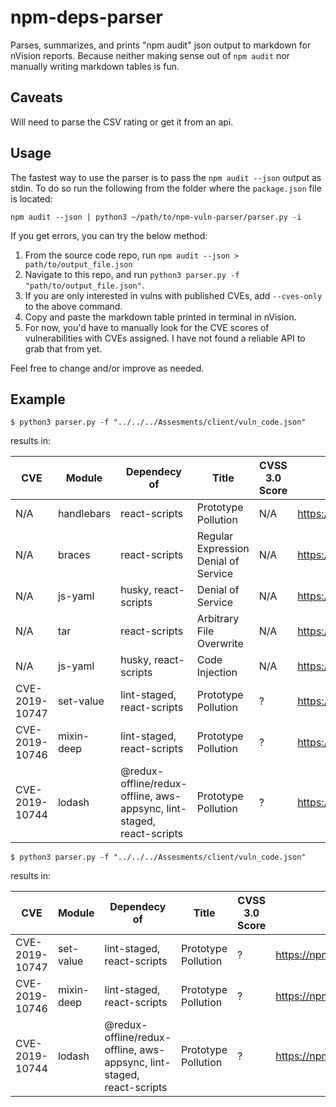 # npm-deps-parser

Parses, summarizes, and prints "npm audit" json output to markdown for nVision reports. Because neither making sense out of `npm audit` nor manually writing markdown tables is fun.

## Caveats

Will need to parse the CSV rating or get it from an api.

## Usage

The fastest way to use the parser is to pass the `npm audit --json` output as stdin. To do so run the following from the folder where the `package.json` file is located:

```shell
npm audit --json | python3 ~/path/to/npm-vuln-parser/parser.py -i
```

If you get errors, you can try the below method:

1. From the source code repo, run `npm audit --json > path/to/output_file.json` 
2. Navigate to this repo, and run `python3 parser.py -f "path/to/output_file.json"`.
3. If you are only interested in vulns with published CVEs, add `--cves-only` to the above command.
4. Copy and paste the markdown table printed in terminal in nVision.
5. For now, you'd have to manually look for the CVE scores of vulnerabilities with CVEs assigned. I have not found a reliable API to grab that from yet.

Feel free to change and/or improve as needed.

## Example 

```shell
$ python3 parser.py -f "../../../Assesments/client/vuln_code.json"
```

results in:

| CVE | Module | Dependecy of | Title | CVSS 3.0 Score | Info |
| --- | --- | --- | --- | --- | --- |
| N/A | handlebars | react-scripts | Prototype Pollution | N/A | https://npmjs.com/advisories/755 |
| N/A | braces | react-scripts | Regular Expression Denial of Service | N/A | https://npmjs.com/advisories/786 |
| N/A | js-yaml | husky, react-scripts | Denial of Service | N/A | https://npmjs.com/advisories/788 |
| N/A | tar | react-scripts | Arbitrary File Overwrite | N/A | https://npmjs.com/advisories/803 |
| N/A | js-yaml | husky, react-scripts | Code Injection | N/A | https://npmjs.com/advisories/813 |
| CVE-2019-10747 | set-value | lint-staged, react-scripts | Prototype Pollution | ? | https://npmjs.com/advisories/1012 |
| CVE-2019-10746 | mixin-deep | lint-staged, react-scripts | Prototype Pollution | ? | https://npmjs.com/advisories/1013 |
| CVE-2019-10744 | lodash | @redux-offline/redux-offline, aws-appsync, lint-staged, react-scripts | Prototype Pollution | ? | https://npmjs.com/advisories/1065 |

```shell
$ python3 parser.py -f "../../../Assesments/client/vuln_code.json"
```

results in:

| CVE | Module | Dependecy of | Title | CVSS 3.0 Score | Info |
| --- | --- | --- | --- | --- | --- |
| CVE-2019-10747 | set-value | lint-staged, react-scripts | Prototype Pollution | ? | https://npmjs.com/advisories/1012 |
| CVE-2019-10746 | mixin-deep | lint-staged, react-scripts | Prototype Pollution | ? | https://npmjs.com/advisories/1013 |
| CVE-2019-10744 | lodash | @redux-offline/redux-offline, aws-appsync, lint-staged, react-scripts | Prototype Pollution | ? | https://npmjs.com/advisories/1065 |


